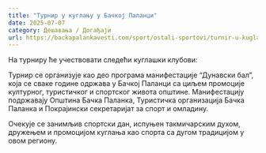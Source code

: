 ```yaml
---
title: "Турнир у куглању у Бачкој Паланци"
date: 2025-07-07
category: Дешавања / Догађаји
url: https://backapalankavesti.com/sport/ostali-sportovi/turnir-u-kuglanju-u-backoj-palanci/
---
```


На турниру ће учествовати следећи куглашки клубови:

Турнир се организује као део програма манифестације “Дунавски бал”, која се сваке године одржава у Бачкој Паланци са циљем промоције културног, туристичког и спортског живота општине. Манифестацију подржавају Општина Бачка Паланка, Туристичка организација Бачка Паланка и Покрајински секретаријат за спорт и омладину.

Очекује се занимљив спортски дан, испуњен такмичарским духом, дружењем и промоцијом куглања као спорта са дугом традицијом у овом региону.
